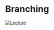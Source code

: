 # Branching

[![Lecture](http://img.youtube.com/vi/IYS2Zy8WYpk/0.jpg)](https://www.youtube.com/watch?v=IYS2Zy8WYpk)
